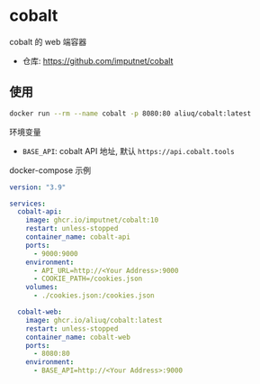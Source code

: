 # cobalt

cobalt 的 web 端容器

+ 仓库: <https://github.com/imputnet/cobalt>

## 使用

```bash
docker run --rm --name cobalt -p 8080:80 aliuq/cobalt:latest
```

环境变量

+ `BASE_API`: cobalt API 地址, 默认 `https://api.cobalt.tools`

docker-compose 示例

```yaml
version: "3.9"

services:
  cobalt-api:
    image: ghcr.io/imputnet/cobalt:10
    restart: unless-stopped
    container_name: cobalt-api
    ports:
      - 9000:9000
    environment:
      - API_URL=http://<Your Address>:9000
      - COOKIE_PATH=/cookies.json
    volumes:
      - ./cookies.json:/cookies.json

  cobalt-web:
    image: ghcr.io/aliuq/cobalt:latest
    restart: unless-stopped
    container_name: cobalt-web
    ports:
      - 8080:80
    environment:
      - BASE_API=http://<Your Address>:9000
```
